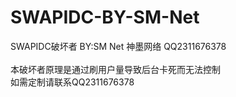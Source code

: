 # SWAPIDC-BY-SM-Net
SWAPIDC破坏者 BY:SM Net 神墨网络 QQ2311676378
</br></br>本破坏者原理是通过刷用户量导致后台卡死而无法控制
</br>如需定制请联系QQ2311676378
